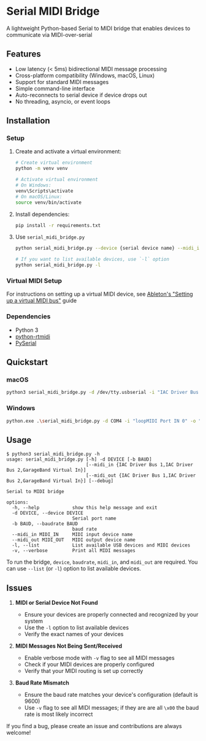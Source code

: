 # Serial MIDI Bridge

A lightweight Python-based Serial to MIDI bridge that enables devices to communicate via MIDI-over-serial

## Features
- Low latency (< 5ms) bidirectional MIDI message processing
- Cross-platform compatibility (Windows, macOS, Linux)
- Support for standard MIDI messages
- Simple command-line interface
- Auto-reconnects to serial device if device drops out
- No threading, asyncio, or event loops


## Installation

### Setup
1. Create and activate a virtual environment:
   ```bash
   # Create virtual environment
   python -m venv venv

   # Activate virtual environment
   # On Windows:
   venv\Scripts\activate
   # On macOS/Linux:
   source venv/bin/activate
   ```
2. Install dependencies:
   ```bash
   pip install -r requirements.txt
   ```
3. Use `serial_midi_bridge.py`
    ```bash
    python serial_midi_bridge.py --device {serial device name} --midi_in {midi input device name} --midi_out {midi output device name}

    # If you want to list available devices, use `-l` option
    python serial_midi_bridge.py -l
    ```

### Virtual MIDI Setup
For instructions on setting up a virtual MIDI device, see [Ableton's "Setting up a virtual MIDI bus"](https://help.ableton.com/hc/en-us/articles/209774225-Setting-up-a-virtual-MIDI-bus) guide

### Dependencies
- Python 3
- [python-rtmidi](https://pypi.org/project/python-rtmidi/)
- [PySerial](https://pypi.org/project/pyserial/)

## Quickstart
### macOS
```bash
python3 serial_midi_bridge.py -d /dev/tty.usbserial -i "IAC Driver Bus 1" -o "IAC Driver Bus 2"
```

### Windows
```bash
python.exe .\serial_midi_bridge.py -d COM4 -i "loopMIDI Port IN 0" -o "loopMIDI Port OUT 2"
```

## Usage
```
$ python3 serial_midi_bridge.py -h
usage: serial_midi_bridge.py [-h] -d DEVICE [-b BAUD]
                             [--midi_in {IAC Driver Bus 1,IAC Driver Bus 2,GarageBand Virtual In}]
                             [--midi_out {IAC Driver Bus 1,IAC Driver Bus 2,GarageBand Virtual In}] [--debug]

Serial to MIDI bridge

options:
  -h, --help            show this help message and exit
  -d DEVICE, --device DEVICE
                        Serial port name
  -b BAUD, --baudrate BAUD
                        baud rate
  --midi_in MIDI_IN     MIDI input device name
  --midi_out MIDI_OUT   MIDI output device name
  -l, --list            List available USB devices and MIDI devices
  -v, --verbose         Print all MIDI messages
```

To run the bridge, `device`, `baudrate`, `midi_in`, and `midi_out` are required. You can use `--list` (or `-l`) option to list available devices.

## Issues
1. **MIDI or Serial Device Not Found**
   - Ensure your devices are properly connected and recognized by your system
   - Use the `-l` option to list available devices
   - Verify the exact names of your devices

2. **MIDI Messages Not Being Sent/Received**
   - Enable verbose mode with `-v` flag to see all MIDI messages
   - Check if your MIDI devices are properly configured
   - Verify that your MIDI routing is set up correctly

3. **Baud Rate Mismatch**
   - Ensure the baud rate matches your device's configuration (default is 9600)
   - Use `-v` flag to see all MIDI messages; if they are are all `\x00` the baud rate is most likely incorrect

If you find a bug, please create an issue and contributions are always welcome!







